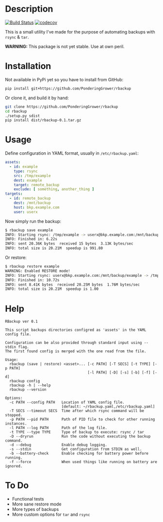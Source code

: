 # Description

[![Build Status](https://travis-ci.org/PonderingGrower/rbackup.svg?branch=master)](https://travis-ci.org/PonderingGrower/rbackup) [![codecov](https://codecov.io/gh/PonderingGrower/rbackup/branch/master/graph/badge.svg)](https://codecov.io/gh/PonderingGrower/rbackup)

This is a small utility I've made for the purpose of automating backups with `rsync` & `tar`.

**WARNING:** This package is not yet stable. Use at own peril.

# Installation

Not available in PyPi yet so you have to install from GitHub:

```bash
pip install git+https://github.com/PonderingGrower/rbackup
```

Or clone it, and build it by hand:

```bash
git clone https://github.com/PonderingGrower/rbackup
cd rbackup
./setup.py sdist
pip install dist/rbackup-0.1.tar.gz
```

# Usage

Define configuration in YAML format, usually in `/etc/rbackup.yaml`:

```yaml
assets:
  - id: example
    type: rsync
    src: /tmp/example
    dest: example
    target: remote_backup
    exclude: [ something, another_thing ]
targets:
  - id: remote_backup
    dest: /mnt/backup
    host: bkp.example.com
    user: userx
```

Now simply run the backup:

```bash
$ rbackup save example
INFO: Starting rsync: /tmp/example -> userx@bkp.example.com:/mnt/backup/example
INFO: Finished in: 6.22s
INFO: sent 20.36K bytes  received 15 bytes  3.13K bytes/sec
INFO: total size is 20.21M  speedup is 991.80
```

Or restore:

```bash
$ rbackup restore example
WARNING: Enabled RESTORE mode!
INFO: Starting rsync: userx@bkp.example.com:/mnt/backup/example -> /tmp/example
INFO: Finished in: 10.72s
INFO: sent 8.41K bytes  received 20.25M bytes  1.76M bytes/sec
INFO: total size is 20.21M  speedup is 1.00
```

# Help

```
RBackup ver 0.1

This script backups directories configred as 'assets' in the YAML config file.

Configuration can be also provided through standard input using --stdin flag.
The first found config is merged with the one read from the file.

Usage:
  rbackup (save | restore) <asset>... [-c PATH] [-T SECS] [-t TYPE] [-p PATH]
                                      [-l PATH] [-D] [-s] [-b] [-f] [-d]
  rbackup config
  rbackup -h | --help
  rbackup --version

Options:
  -c PATH --config PATH   Location of YAML config file.
                          [default: ~/rbackup.yaml,/etc/rbackup.yaml]
  -T SECS --timeout SECS  Time after which rsync command will be stopped.
  -p PATH --pid PATH      Path of PID file to check for other running instances.
  -l PATH --log PATH      Path of the log file.
  -t TYPE --type TYPE     Type of backup to execute: rsync / tar
  -D --dryrun             Run the code without executing the backup command.
  -d --debug              Enable debug logging.
  -s --stdin              Get configuration from STDIN as well.
  -b --battery-check      Enable checking for battery power before running.
  -f --force              When used things like running on battery are ignored.
```

# To Do

* Functional tests
* More sane restore mode
* More types of backups
* More custom options for `tar` and `rsync`

